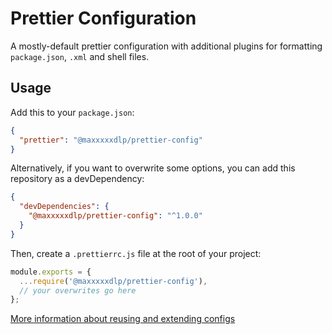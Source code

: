 # Prettier Configuration

A mostly-default prettier configuration with additional plugins for formatting
`package.json`, `.xml` and shell files.

## Usage

Add this to your `package.json`:

```json
{
  "prettier": "@maxxxxxdlp/prettier-config"
}
```

Alternatively, if you want to overwrite some options, you can add this
repository as a devDependency:

```json
{
  "devDependencies": {
    "@maxxxxxdlp/prettier-config": "^1.0.0"
  }
}
```

Then, create a `.prettierrc.js` file at the root of your project:

```js
module.exports = {
  ...require('@maxxxxxdlp/prettier-config'),
  // your overwrites go here
};
```

[More information about reusing and extending configs](https://prettier.io/docs/en/configuration.html)
